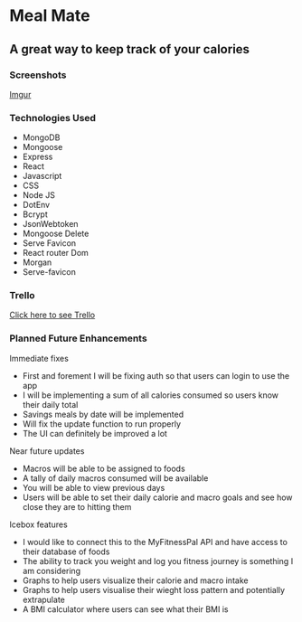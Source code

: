 # Meal Mate
## A great way to keep track of your calories

### Screenshots 
[Imgur](https://i.imgur.com/Bolcncp.png)

### Technologies Used 
- MongoDB
- Mongoose 
- Express
- React
- Javascript 
- CSS 
- Node JS
- DotEnv 
- Bcrypt 
- JsonWebtoken
- Mongoose Delete 
- Serve Favicon
- React router Dom 
- Morgan 
- Serve-favicon 

### Trello 
[Click here to see Trello](https://trello.com/invite/b/9YjCG2MM/df9aa93a2c2d3c53bf7a37bc5c6734c8/project-4-macro-tracker)

### Planned Future Enhancements
Immediate fixes 
- First and forement I will be fixing auth so that users can login to use the app
- I will be implementing a sum of all calories consumed so users know their daily total 
- Savings meals by date will be implemented 
- Will fix the update function to run properly 
- The UI can definitely be improved a lot 

Near future updates
- Macros will be able to be assigned to foods 
- A tally of daily macros consumed will be available
- You will be able to view previous days
- Users will be able to set their daily calorie and macro goals and see how close they are to hitting them 

Icebox features
- I would like to connect this to the MyFitnessPal API and have access to their database of foods 
- The ability to track you weight and log you fitness journey is something I am considering 
- Graphs to help users visualize their calorie and macro intake 
- Graphs to help users visualise their wieght loss pattern and potentially extrapulate 
- A BMI calculator where users can see what their BMI is 
